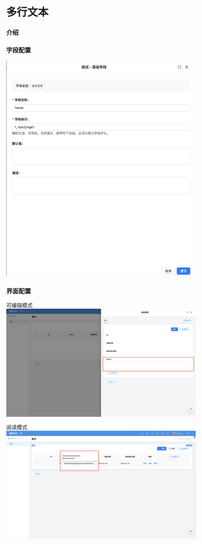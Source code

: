 # 多行文本

### 介绍

### 字段配置
![](../../../../../../public/textarea1.png)

### 界面配置

可编辑模式
![](../../../../../../public/textarea2.png)

阅读模式
![](../../../../../../public/textarea3.png)